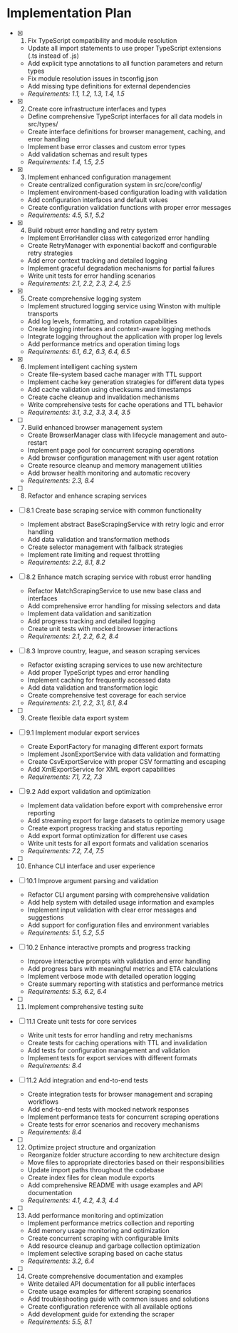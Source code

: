 # Implementation Plan

- [x] 1. Fix TypeScript compatibility and module resolution





  - Update all import statements to use proper TypeScript extensions (.ts instead of .js)
  - Add explicit type annotations to all function parameters and return types
  - Fix module resolution issues in tsconfig.json
  - Add missing type definitions for external dependencies
  - _Requirements: 1.1, 1.2, 1.3, 1.4, 1.5_

- [x] 2. Create core infrastructure interfaces and types





  - Define comprehensive TypeScript interfaces for all data models in src/types/
  - Create interface definitions for browser management, caching, and error handling
  - Implement base error classes and custom error types
  - Add validation schemas and result types
  - _Requirements: 1.4, 1.5, 2.5_

- [x] 3. Implement enhanced configuration management





  - Create centralized configuration system in src/core/config/
  - Implement environment-based configuration loading with validation
  - Add configuration interfaces and default values
  - Create configuration validation functions with proper error messages
  - _Requirements: 4.5, 5.1, 5.2_

- [x] 4. Build robust error handling and retry system





  - Implement ErrorHandler class with categorized error handling
  - Create RetryManager with exponential backoff and configurable retry strategies
  - Add error context tracking and detailed logging
  - Implement graceful degradation mechanisms for partial failures
  - Write unit tests for error handling scenarios
  - _Requirements: 2.1, 2.2, 2.3, 2.4, 2.5_

- [x] 5. Create comprehensive logging system





  - Implement structured logging service using Winston with multiple transports
  - Add log levels, formatting, and rotation capabilities
  - Create logging interfaces and context-aware logging methods
  - Integrate logging throughout the application with proper log levels
  - Add performance metrics and operation timing logs
  - _Requirements: 6.1, 6.2, 6.3, 6.4, 6.5_

- [x] 6. Implement intelligent caching system





  - Create file-system based cache manager with TTL support
  - Implement cache key generation strategies for different data types
  - Add cache validation using checksums and timestamps
  - Create cache cleanup and invalidation mechanisms
  - Write comprehensive tests for cache operations and TTL behavior
  - _Requirements: 3.1, 3.2, 3.3, 3.4, 3.5_

- [ ] 7. Build enhanced browser management system

  - Create BrowserManager class with lifecycle management and auto-restart
  - Implement page pool for concurrent scraping operations
  - Add browser configuration management with user agent rotation
  - Create resource cleanup and memory management utilities
  - Add browser health monitoring and automatic recovery
  - _Requirements: 2.3, 8.4_

- [ ] 8. Refactor and enhance scraping services
- [ ] 8.1 Create base scraping service with common functionality
  - Implement abstract BaseScrapingService with retry logic and error handling
  - Add data validation and transformation methods
  - Create selector management with fallback strategies
  - Implement rate limiting and request throttling
  - _Requirements: 2.2, 8.1, 8.2_

- [ ] 8.2 Enhance match scraping service with robust error handling
  - Refactor MatchScrapingService to use new base class and interfaces
  - Add comprehensive error handling for missing selectors and data
  - Implement data validation and sanitization
  - Add progress tracking and detailed logging
  - Create unit tests with mocked browser interactions
  - _Requirements: 2.1, 2.2, 6.2, 8.4_

- [ ] 8.3 Improve country, league, and season scraping services
  - Refactor existing scraping services to use new architecture
  - Add proper TypeScript types and error handling
  - Implement caching for frequently accessed data
  - Add data validation and transformation logic
  - Create comprehensive test coverage for each service
  - _Requirements: 2.1, 2.2, 3.1, 8.1, 8.4_

- [ ] 9. Create flexible data export system
- [ ] 9.1 Implement modular export services
  - Create ExportFactory for managing different export formats
  - Implement JsonExportService with data validation and formatting
  - Create CsvExportService with proper CSV formatting and escaping
  - Add XmlExportService for XML export capabilities
  - _Requirements: 7.1, 7.2, 7.3_

- [ ] 9.2 Add export validation and optimization
  - Implement data validation before export with comprehensive error reporting
  - Add streaming export for large datasets to optimize memory usage
  - Create export progress tracking and status reporting
  - Add export format optimization for different use cases
  - Write unit tests for all export formats and validation scenarios
  - _Requirements: 7.2, 7.4, 7.5_

- [ ] 10. Enhance CLI interface and user experience
- [ ] 10.1 Improve argument parsing and validation
  - Refactor CLI argument parsing with comprehensive validation
  - Add help system with detailed usage information and examples
  - Implement input validation with clear error messages and suggestions
  - Add support for configuration files and environment variables
  - _Requirements: 5.1, 5.2, 5.5_

- [ ] 10.2 Enhance interactive prompts and progress tracking
  - Improve interactive prompts with validation and error handling
  - Add progress bars with meaningful metrics and ETA calculations
  - Implement verbose mode with detailed operation logging
  - Create summary reporting with statistics and performance metrics
  - _Requirements: 5.3, 6.2, 6.4_

- [ ] 11. Implement comprehensive testing suite
- [ ] 11.1 Create unit tests for core services
  - Write unit tests for error handling and retry mechanisms
  - Create tests for caching operations with TTL and invalidation
  - Add tests for configuration management and validation
  - Implement tests for export services with different formats
  - _Requirements: 8.4_

- [ ] 11.2 Add integration and end-to-end tests
  - Create integration tests for browser management and scraping workflows
  - Add end-to-end tests with mocked network responses
  - Implement performance tests for concurrent scraping operations
  - Create tests for error scenarios and recovery mechanisms
  - _Requirements: 8.4_

- [ ] 12. Optimize project structure and organization
  - Reorganize folder structure according to new architecture design
  - Move files to appropriate directories based on their responsibilities
  - Update import paths throughout the codebase
  - Create index files for clean module exports
  - Add comprehensive README with usage examples and API documentation
  - _Requirements: 4.1, 4.2, 4.3, 4.4_

- [ ] 13. Add performance monitoring and optimization
  - Implement performance metrics collection and reporting
  - Add memory usage monitoring and optimization
  - Create concurrent scraping with configurable limits
  - Add resource cleanup and garbage collection optimization
  - Implement selective scraping based on cache status
  - _Requirements: 3.2, 6.4_

- [ ] 14. Create comprehensive documentation and examples
  - Write detailed API documentation for all public interfaces
  - Create usage examples for different scraping scenarios
  - Add troubleshooting guide with common issues and solutions
  - Create configuration reference with all available options
  - Add development guide for extending the scraper
  - _Requirements: 5.5, 8.1_